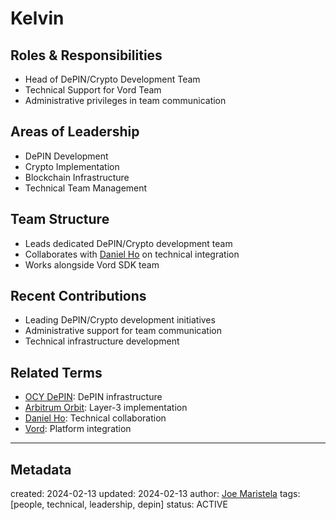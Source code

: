 # Kelvin

## Roles & Responsibilities
- Head of DePIN/Crypto Development Team
- Technical Support for Vord Team
- Administrative privileges in team communication

## Areas of Leadership
- DePIN Development
- Crypto Implementation
- Blockchain Infrastructure
- Technical Team Management

## Team Structure
- Leads dedicated DePIN/Crypto development team
- Collaborates with [Daniel Ho](/NAMES_AND_TERMS/people/daniel-ho.md) on technical integration
- Works alongside Vord SDK team

## Recent Contributions
- Leading DePIN/Crypto development initiatives
- Administrative support for team communication
- Technical infrastructure development

## Related Terms
- [OCY DePIN](/NAMES_AND_TERMS/technologies/ocy-depin.md): DePIN infrastructure
- [Arbitrum Orbit](/NAMES_AND_TERMS/technologies/arbitrum-orbit.md): Layer-3 implementation
- [Daniel Ho](/NAMES_AND_TERMS/people/daniel-ho.md): Technical collaboration
- [Vord](/NAMES_AND_TERMS/technologies/vord.md): Platform integration

---
## Metadata
created: 2024-02-13
updated: 2024-02-13
author: [Joe Maristela](/NAMES_AND_TERMS/people/joe-maristela.md)
tags: [people, technical, leadership, depin]
status: ACTIVE